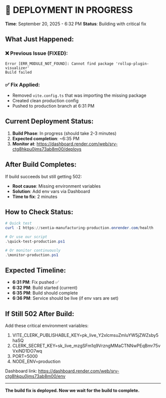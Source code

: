 # 🔄 DEPLOYMENT IN PROGRESS

**Time**: September 20, 2025 - 6:32 PM
**Status**: Building with critical fix

## What Just Happened:

### ❌ Previous Issue (FIXED):
```
Error [ERR_MODULE_NOT_FOUND]: Cannot find package 'rollup-plugin-visualizer'
Build failed
```

### ✅ Fix Applied:
- Removed `vite.config.ts` that was importing the missing package
- Created clean production config
- Pushed to production branch at 6:31 PM

## Current Deployment Status:

1. **Build Phase**: In progress (should take 2-3 minutes)
2. **Expected completion**: ~6:35 PM
3. **Monitor at**: https://dashboard.render.com/web/srv-ctg8hkpu0jms73ab8m00/deploys

## After Build Completes:

If build succeeds but still getting 502:
- **Root cause**: Missing environment variables
- **Solution**: Add env vars via Dashboard
- **Time to fix**: 2 minutes

## How to Check Status:

```powershell
# Quick test
curl -I https://sentia-manufacturing-production.onrender.com/health

# Or use our script
.\quick-test-production.ps1

# Or monitor continuously
.\monitor-production.ps1
```

## Expected Timeline:

- **6:31 PM**: Fix pushed ✅
- **6:32 PM**: Build started (current)
- **6:35 PM**: Build should complete
- **6:36 PM**: Service should be live (if env vars are set)

## If Still 502 After Build:

Add these critical environment variables:
1. VITE_CLERK_PUBLISHABLE_KEY=pk_live_Y2xlcmsuZmluYW5jZWZsby5haSQ
2. CLERK_SECRET_KEY=sk_live_mzgSFm1q9VrzngMMaCTNNwPEqBmr75vVxiND1DO7wq
3. PORT=5000
4. NODE_ENV=production

Dashboard link: https://dashboard.render.com/web/srv-ctg8hkpu0jms73ab8m00/env

---

**The build fix is deployed. Now we wait for the build to complete.**